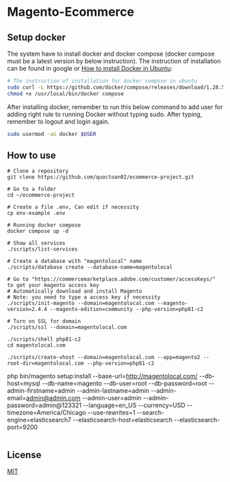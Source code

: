 # Magento-Ecommerce 

## Setup docker
The system have to install docker and docker compose (docker compose must be a latest version by below instruction). The instruction of installation can be found in google or [How to install Docker in Ubuntu](https://docs.docker.com/engine/install/ubuntu/):

```bash
# The instruction of installation for docker compose in ubuntu
sudo curl -L https://github.com/docker/compose/releases/download/1.28.5/docker compose-Linux-x86_64 -o /usr/local/bin/docker compose
chmod +x /usr/local/bin/docker compose
```
After installing docker, remember to run this below command to add user for adding right rule to running Docker without typing sudo. After typing, remember to logout and login again. 
```bash
sudo usermod -aG docker $USER
```

## How to use
```
# Clone a repository
git clone https://github.com/quoctoan02/ecommerce-project.git

# Go to a folder
cd ~/ecommerce-project

# Create a file .env, Can edit if necessity
cp env-example .env

# Running docker compose
docker compose up -d

# Show all services
./scripts/list-services

# Create a database with "magentolocal" name
./scripts/database create --database-name=magentolocal

# Go to "https://commercemarketplace.adobe.com/customer/accessKeys/" to get your magento access key
# Automatically download and install Magento
# Note: you need to type a access key if necessity
./scripts/init-magento --domain=magentolocal.com --magento-version=2.4.4 --magento-edition=community --php-version=php81-c2

# Turn on SSL for domain
./scripts/ssl --domain=magentolocal.com

./scripts/shell php81-c2
cd magentolocal.com

./scripts/create-vhost --domain=magentolocal.com --app=magento2 --root-dir=magentolocal.com --php-version=php81-c2

```
php bin/magento setup:install --base-url=http://magentolocal.com/ --db-host=mysql --db-name=magento --db-user=root --db-password=root --admin-firstname=admin --admin-lastname=admin --admin-email=admin@admin.com --admin-user=admin --admin-password=admin@123321 --language=en_US --currency=USD --timezone=America/Chicago --use-rewrites=1 --search-engine=elasticsearch7 --elasticsearch-host=elasticsearch --elasticsearch-port=9200
```
```

## License

[MIT](https://choosealicense.com/licenses/mit/)